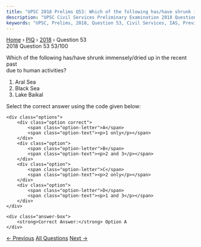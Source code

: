 ```yaml
---
title: "UPSC 2018 Prelims Q53: Which of the following has/have shrunk immensely/dried up in..."
description: "UPSC Civil Services Preliminary Examination 2018 Question 53 with options and answer"
keywords: "UPSC, Prelims, 2018, Question 53, Civil Services, IAS, Previous Year Questions"
---
```


<nav class="breadcrumb">
    <a href="../../">Home</a>
    <span>›</span>
    <a href="../">PIQ</a>
    <span>›</span>
    <a href="./">2018</a>
    <span>›</span>
    <span>Question 53</span>
</nav>

<div class="question-header">
    <div class="question-meta">
        <span class="year-badge">2018</span>
        <span class="question-number">Question 53</span>
        <span class="progress">53/100</span>
    </div>
    <div class="progress-bar">
        <div class="progress-fill" style="width: 53.0%"></div>
    </div>
</div>

<div class="question-content">
    <div class="question-text">
        <p>Which of the following has/have shrunk immensely/dried up in the recent past<br />
due to human activities?</p>
<ol>
<li>Aral Sea</li>
<li>Black Sea</li>
<li>Lake Baikal</li>
</ol>
<p>Select the correct answer using the code given below:</p>
    </div>
    
    <div class="options">
        <div class="option correct">
            <span class="option-letter">A</span>
            <span class="option-text"><p>1 only</p></span>
        </div>
        <div class="option">
            <span class="option-letter">B</span>
            <span class="option-text"><p>2 and 3</p></span>
        </div>
        <div class="option">
            <span class="option-letter">C</span>
            <span class="option-text"><p>2 only</p></span>
        </div>
        <div class="option">
            <span class="option-letter">D</span>
            <span class="option-text"><p>1 and 3</p></span>
        </div>
    </div>

    <div class="answer-box">
        <strong>Correct Answer:</strong> Option A
    </div>
</div>

<div class="question-nav">
    <a href="../q052-consider-the-following-statements-1-aadhaar-card-c/" class="nav-btn prev">← Previous</a>
    <a href="../" class="nav-btn center">All Questions</a>
    <a href="../q054-rule-of-law-index-is-released-by-which-of-the-foll/" class="nav-btn next">Next →</a>
</div>
